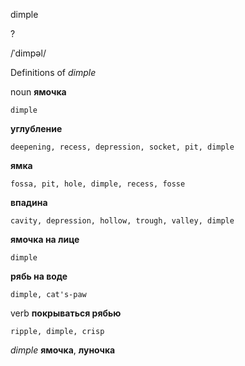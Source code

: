 dimple

?

/ˈdimpəl/

Definitions of _dimple_

noun
**ямочка**

    dimple
**углубление**

    deepening, recess, depression, socket, pit, dimple
**ямка**

    fossa, pit, hole, dimple, recess, fosse
**впадина**

    cavity, depression, hollow, trough, valley, dimple
**ямочка на лице**

    dimple
**рябь на воде**

    dimple, cat's-paw

verb
**покрываться рябью**

    ripple, dimple, crisp

_dimple_
**ямочка**, **луночка**